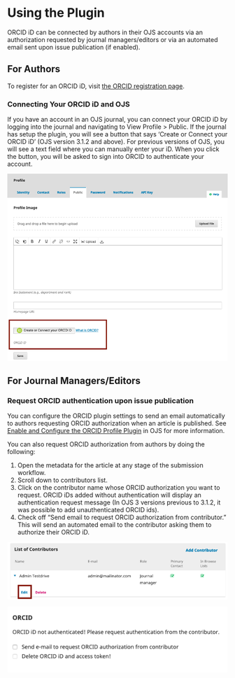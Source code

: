 # Using the Plugin

ORCID iD can be connected by authors in their OJS accounts via an authorization requested by journal managers/editors or via an automated email sent upon issue publication (if enabled).

## For Authors

To register for an ORCID iD, visit [the ORCID registration page](https://orcid.org/register).

### Connecting Your ORCID iD and OJS

If you have an account in an OJS journal, you can connect your ORCID iD by logging into the journal and navigating to View Profile > Public. If the journal has setup the plugin, you will see a button that says ‘Create or Connect your ORCID iD’ (OJS version 3.1.2 and above). For previous versions of OJS, you will see a text field where you can manually enter your iD. When you click the button, you will be asked to sign into ORCID to authenticate your account.

![](./assets/connecting-id.png)

## For Journal Managers/Editors

### Request ORCID authentication upon issue publication

You can configure the ORCID plugin settings to send an email automatically to authors requesting ORCID authorization when an article is published. See [Enable and Configure the ORCID Profile Plugin](./installation-setup#enable-and-configure-the-orcid-profile-plugin-in-ojs) in OJS for more information.

You can also request ORCID authorization from authors by doing the following:

1. Open the metadata for the article at any stage of the submission workflow.
2. Scroll down to contributors list.
3. Click on the contributor name whose ORCID authorization you want to request. ORCID iDs added without authentication will display an authentication request message (In OJS 3 versions previous to 3.1.2, it was possible to add unauthenticated ORCID ids).
4. Check off “Send email to request ORCID authorization from contributor.” This will send an automated email to the contributor asking them to authorize their ORCID iD.

![](./assets/edit-contributor.png)

![](./assets/id-not-authenticated.png)